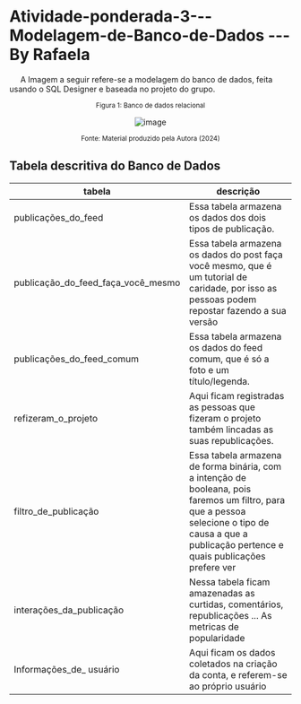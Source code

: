 # Atividade-ponderada-3---Modelagem-de-Banco-de-Dados --- By Rafaela
   &nbsp;&nbsp;&nbsp;&nbsp; A Imagem a seguir refere-se a modelagem do banco de dados, feita usando o SQL Designer e baseada no projeto do grupo.
<div align="center" width="100%">
 <sub>Figura 1: Banco de dados relacional</sub><br>
 
 ![image](https://github.com/RafaelaSOLima/Atividade-ponderada-3---Modelagem-de-Banco-de-Dados/assets/159059497/51b27a6d-a6b5-4a0a-99e3-bbfc132e8666)

 <sup>Fonte: Material produzido pela Autora (2024)</sup>
</div>

## Tabela descritiva do Banco de Dados
| tabela                        | descrição                                                                                                                                                                                                                                                                   |
| ----------------------------- | --------------------------------------------------------------------------------------------------------------------------------------------------------------------------------------------------------------------------------------------------------------------------- |
| publicações_do_feed                       | Essa tabela armazena os dados dos dois tipos de publicação. |
| publicação_do_feed_faça_você_mesmo                   | Essa tabela armazena os dados do post faça você mesmo, que é um tutorial de caridade, por isso as pessoas podem repostar fazendo a sua versão    |
| publicações_do_feed_comum |  Essa tabela armazena os dados do feed comum, que é só a foto e um título/legenda.                              |
| refizeram_o_projeto                | Aqui ficam registradas as pessoas que fizeram o projeto também lincadas as suas republicações.                            |
| filtro_de_publicação       | Essa tabela armazena de forma binária, com a intenção de booleana, pois faremos um filtro, para que a pessoa selecione o tipo de causa a que a publicação pertence e quais publicações prefere ver                  |
| interações_da_publicação               | Nessa tabela ficam amazenadas as curtidas, comentários, republicações ... As metricas de popularidade           |
| Informações_de_ usuário          | Aqui ficam os dados coletados na criação da conta, e referem-se ao próprio usuário                    |
